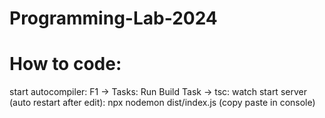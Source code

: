 # Programming-Lab-2024


# How to code:
start autocompiler: F1 -> Tasks: Run Build Task -> tsc: watch
start server (auto restart after edit): npx nodemon dist/index.js (copy paste in console)